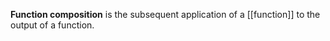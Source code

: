 **Function composition** is the subsequent application of a [[function]] to the output of a function.